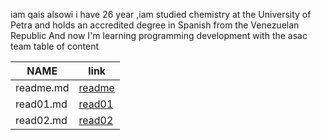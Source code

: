 iam qais alsowi i have 26 year ,iam studied chemistry at the University of Petra and holds an accredited degree in Spanish from the Venezuelan Republic
And now I'm learning programming development with the asac team
table of content

NAME | link
------------ | -------------
readme.md |[readme](https://qaisalsowi.github.io/Growth-Mindset-/)
read01.md |[read01](https://qaisalsowi.github.io/Growth-Mindset-/read01)
read02.md | [read02](https://qaisalsowi.github.io/Growth-Mindset-/read02)